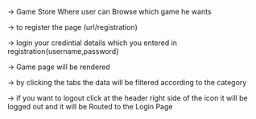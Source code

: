 -> Game Store Where user can Browse which game he wants 

-> to register the page (url/registration)

-> login your credintial details which you entered in registration{username,password}

-> Game page will be rendered 

-> by clicking the tabs the data will be filtered according to the category

-> if you want to logout click at the header right side of the icon it will be logged out and it will be Routed to the Login Page